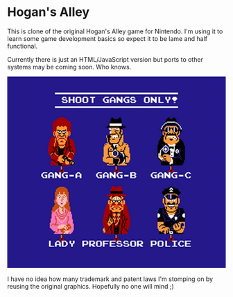 # Hogan's Alley

This is clone of the original Hogan's Alley game for Nintendo. I'm using it to learn some game development basics so expect it to be lame and half functional.

Currently there is just an HTML/JavaScript version but ports to other systems may be coming soon. Who knows.

![Original Hogan's Alley Characters](https://github.com/jpoehls/hogans-alley/raw/master/images/hogans-alley-hogan-hogans-alley-nes-screen-screenshot-gameplay-pegasus-2.jpg)

I have no idea how many trademark and patent laws I'm stomping on by reusing the original graphics. Hopefully no one will mind ;)